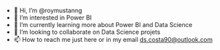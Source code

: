 - 👋 Hi, I’m @roymustanng
- 👀 I’m interested in Power BI
- 🌱 I’m currently learning more about Power BI and Data Science
- 💞️ I’m looking to collaborate on Data Science projets 
- 📫 How to reach me just here or in my email ds.costa90@outlook.com

<!---
roymustanng/roymustanng is a ✨ special ✨ repository because its `README.md` (this file) appears on your GitHub profile.
You can click the Preview link to take a look at your changes.
--->

